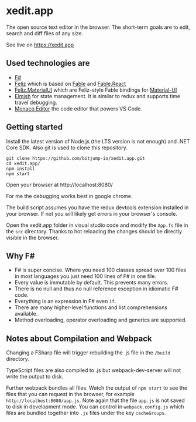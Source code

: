 # xedit.app
The open source text editor in the browser. The short-term goals are to edit, search and diff files of any size.

See live on https://xedit.app  


## Used technologies are

- [F#](https://fsharp.org/)
- [Feliz](https://github.com/Zaid-Ajaj/Feliz) which is based on [Fable](https://fable.io/) and [Fable.React](https://github.com/fable-compiler/fable-react)
- [Feliz.MaterialUI](https://github.com/cmeeren/Feliz.MaterialUI) which are Feliz-style Fable bindings for [Material-UI](https://material-ui.com/)
- [Elmish](https://elmish.github.io/elmish/) for state management. It is similar to redux and supports time travel debugging.
- [Monaco Editor](https://microsoft.github.io/monaco-editor/) the code editor that powers VS Code.

## Getting started

Install the latest version of Node.js (the LTS version is not enough) and .NET Core SDK. Also git is used to clone this repository.

```
git clone https://github.com/bitjump-io/xedit.app.git
cd xedit.app/
npm install
npm start
```

Open your browser at http://localhost:8080/

For me the debugging works best in google chrome.

The build script assumes you have the redux devtools extension installed in your browser. If not you will likely get errors in your browser's console.

Open the xedit.app folder in visual studio code and modify the `App.fs` file in the `src` directory. Thanks to hot reloading the changes should be directly visible in the browser.

## Why F#

- F# is super concise. Where you need 100 classes spread over 100 files in most languages you just need 100 lines of F# in one file.  
- Every value is immutable by default. This prevents many errors.  
- There is no null and thus no null reference exception in idiomatic F# code.  
- Everything is an expression in F# even `if`.  
- There are many higher-level functions and list comprehensions available.  
- Method overloading, operator overloading and generics are supported.

## Notes about Compilation and Webpack

Changing a FSharp file will trigger rebuilding the .js file in the `/build` directory.

TypeScript files are also compiled to .js but webpack-dev-server will not write the output to disk.

Further webpack bundles all files. Watch the output of `npm start` to see the files that you can request in the browser, for example `http://localhost:8080/app.js`. Note again that the file `app.js` is not saved to disk in development mode. You can control in `webpack.config.js` which files are bundled together into `.js` files under the key `cacheGroups`.
